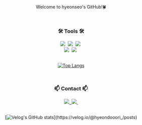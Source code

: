 
<div align="center">
  Welcome to hyeonseo's GitHub!🍀
</div>

<br>
<br>
<h3 align="center">🛠 Tools 🛠</h3>
<div align="center">
  <img src="https://img.shields.io/badge/git-F05033.svg?style=for-the-badge&logo=git&logoColor=white" />&nbsp
  <img src="https://img.shields.io/badge/github-181717.svg?style=for-the-badge&logo=github&logoColor=white" />&nbsp
  <img src="https://img.shields.io/badge/Notion-F3F3F3.svg?style=for-the-badge&logo=notion&logoColor=black" />&nbsp
</div>
<div align="center">
  <img src="https://img.shields.io/badge/VSCode-0092d7.svg?style=for-the-badge&logo=visual-studio-code&logoColor=22ABF3" />&nbsp
  <img src="https://img.shields.io/badge/IntelliJ-880cff.svg?style=for-the-badge&logo=intellij&logoColor=F37726" />&nbsp
</div>
<br>
<div align="center"> 
  
[![Top Langs](https://github-readme-stats.vercel.app/api/top-langs/?username=hyeonseo1202&layout=donut)](https://github.com/anuraghazra/github-readme-stats)

</div>

<br>
<h3 align="center">📫 Contact 📫</h3>
<div align="center">
  <a href="https://velog.io/@hyeondooori_">
    <img src="https://img.shields.io/badge/Velog-1EBC8F?style=for-the-badge&logo=velog&logoColor=white" />&nbsp
  </a>
  <a href="hhseo1202@naver.com">
    <img
      src="https://img.shields.io/badge/hhseo1202@naver.com-f48bc5?style=for-the-badge&logo=naver&logoColor=white"/>&nbsp
  </a>
</div>
 <br> 
<div align="center">

[![Velog's GitHub stats](https://velog-readme-stats.vercel.app/api?name=hyeondooori_)](https://velog.io/@hyeondooori_/posts)

</div>
